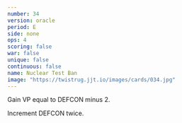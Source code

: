 ```yaml
---
number: 34
version: oracle
period: E
side: none
ops: 4
scoring: false
war: false
unique: false
continuous: false
name: Nuclear Test Ban
image: "https://twistrug.jjt.io/images/cards/034.jpg"
---
```

Gain VP equal to DEFCON minus 2.

Increment DEFCON twice.
